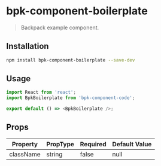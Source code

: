 # bpk-component-boilerplate

> Backpack example component.

## Installation

```sh
npm install bpk-component-boilerplate --save-dev
```

## Usage

```js
import React from 'react';
import BpkBoilerplate from 'bpk-component-code';

export default () => <BpkBoilerplate />;
```

## Props

| Property  | PropType | Required | Default Value |
| --------- | -------- | -------- | ------------- |
| className | string   | false    | null          |
